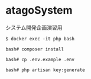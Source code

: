 # atagoSystem
システム開発企画演習用

```
$ docker exec -it php bash

bash# composer install

bash# cp .env.example .env

bash# php artisan key:generate
```
